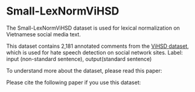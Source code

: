 # Small-LexNormViHSD
The Small-LexNormViHSD dataset is used for lexical normalization on Vietnamese social media text.

This dataset contains 2,181 annotated comments from the [ViHSD dataset](https://github.com/sonlam1102/vihsd), which is used for hate speech detection on social network sites.
Label: input (non-standard sentence), output(standard sentence)

To understand more about the dataset, please read this paper: 

Please cite the following paper if you use this dataset:
